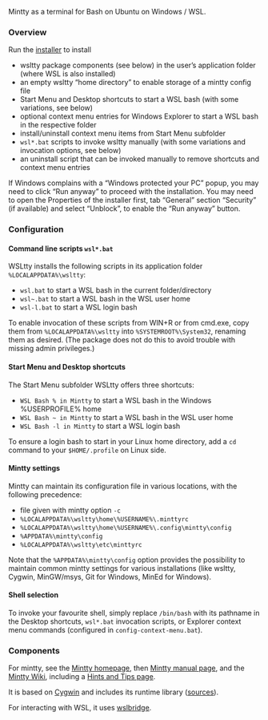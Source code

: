 Mintty as a terminal for Bash on Ubuntu on Windows / WSL.

### Overview ###

Run the [installer](https://github.com/mintty/wsltty/releases) to install
* wsltty package components (see below) in the user’s application folder (where WSL is also installed)
* an empty wsltty “home directory” to enable storage of a mintty config file
* Start Menu and Desktop shortcuts to start a WSL bash (with some variations, see below)
* optional context menu entries for Windows Explorer to start a WSL bash in the respective folder
* install/uninstall context menu items from Start Menu subfolder
* `wsl*.bat` scripts to invoke wsltty manually (with some variations and invocation options, see below)
* an uninstall script that can be invoked manually to remove shortcuts and context menu entries

If Windows complains with a “Windows protected your PC” popup, 
you may need to click “Run anyway” to proceed with the installation.
You may need to open the Properties of the installer first, tab “General” 
section “Security” (if available) and select “Unblock”, 
to enable the “Run anyway” button.

### Configuration ###

#### Command line scripts `wsl*.bat` ####

WSLtty installs the following scripts in its application folder `%LOCALAPPDATA%\wsltty`:
* `wsl.bat` to start a WSL bash in the current folder/directory
* `wsl~.bat` to start a WSL bash in the WSL user home
* `wsl-l.bat` to start a WSL login bash

To enable invocation of these scripts from WIN+R or from cmd.exe, 
copy them from `%LOCALAPPDATA%\wsltty` into `%SYSTEMROOT%\System32`, 
renaming them as desired.
(The package does not do this to avoid trouble with missing admin privileges.)

#### Start Menu and Desktop shortcuts ####

The Start Menu subfolder WSLtty offers three shortcuts:
* `WSL Bash % in Mintty` to start a WSL bash in the Windows %USERPROFILE% home
* `WSL Bash ~ in Mintty` to start a WSL bash in the WSL user home
* `WSL Bash -l in Mintty` to start a WSL login bash

To ensure a login bash to start in your Linux home directory, 
add a `cd` command to your `$HOME/.profile` on Linux side.

#### Mintty settings ####

Mintty can maintain its configuration file in various locations, 
with the following precedence:
* file given with mintty option `-c`
* `%LOCALAPPDATA%\wsltty\home\%USERNAME%\.minttyrc`
* `%LOCALAPPDATA%\wsltty\home\%USERNAME%\.config\mintty\config`
* `%APPDATA%\mintty\config`
* `%LOCALAPPDATA%\wsltty\etc\minttyrc`

Note that the `%APPDATA%\mintty\config` option provides the possibility 
to maintain common mintty settings for various installations (like 
wsltty, Cygwin, MinGW/msys, Git for Windows, MinEd for Windows).

#### Shell selection ####

To invoke your favourite shell, simply replace `/bin/bash` with its pathname 
in the Desktop shortcuts, `wsl*.bat` invocation scripts, 
or Explorer context menu commands (configured in `config-context-menu.bat`).

### Components ###

For mintty, see the [Mintty homepage](http://mintty.github.io/), 
then [Mintty manual page](http://mintty.github.io/mintty.1.html), 
and the [Mintty Wiki](https://github.com/mintty/mintty/wiki), 
including a [Hints and Tips page](https://github.com/mintty/mintty/wiki/Tips).

It is based on [Cygwin](http://cygwin.com) 
and includes its runtime library ([sources](http://mirrors.dotsrc.org/cygwin/x86/release/cygwin)).

For interacting with WSL, it uses [wslbridge](https://github.com/rprichard/wslbridge).

